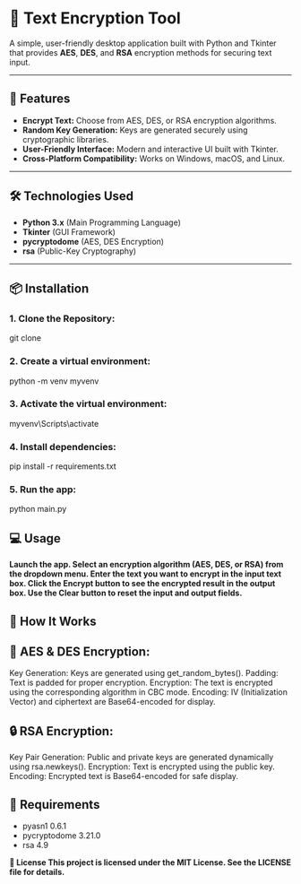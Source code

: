 # 📜 Text Encryption Tool  

A simple, user-friendly desktop application built with Python and Tkinter that provides **AES**, **DES**, and **RSA** encryption methods for securing text input.  

---

## 🚀 Features  
- **Encrypt Text:** Choose from AES, DES, or RSA encryption algorithms.  
- **Random Key Generation:** Keys are generated securely using cryptographic libraries.  
- **User-Friendly Interface:** Modern and interactive UI built with Tkinter.  
- **Cross-Platform Compatibility:** Works on Windows, macOS, and Linux.  

---

## 🛠️ Technologies Used  

- **Python 3.x** (Main Programming Language)  
- **Tkinter** (GUI Framework)  
- **pycryptodome** (AES, DES Encryption)  
- **rsa** (Public-Key Cryptography)  

---

## 📦 Installation  

### 1. Clone the Repository:

git clone

### 2. Create a virtual environment: 

python -m venv myvenv

### 3. Activate the virtual environment:

myvenv\Scripts\activate

### 4. Install dependencies:

pip install -r requirements.txt

### 5. Run the app:

python main.py



## 💻 Usage
**Launch the app.
Select an encryption algorithm (AES, DES, or RSA) from the dropdown menu.
Enter the text you want to encrypt in the input text box.
Click the Encrypt button to see the encrypted result in the output box.
Use the Clear button to reset the input and output fields.**




## 🧩 How It Works

## 🔐 AES & DES Encryption:
  Key Generation: Keys are generated using get_random_bytes().
  Padding: Text is padded for proper encryption.
  Encryption: The text is encrypted using the corresponding algorithm in CBC mode.
  Encoding: IV (Initialization Vector) and ciphertext are Base64-encoded for display.

## 🔒 RSA Encryption:
  Key Pair Generation: Public and private keys are generated dynamically using rsa.newkeys().
  Encryption: Text is encrypted using the public key.
  Encoding: Encrypted text is Base64-encoded for safe display.


## 📄 Requirements


 - pyasn1       0.6.1
 - pycryptodome 3.21.0
 - rsa          4.9



**📜 License
This project is licensed under the MIT License. See the LICENSE file for details.**
